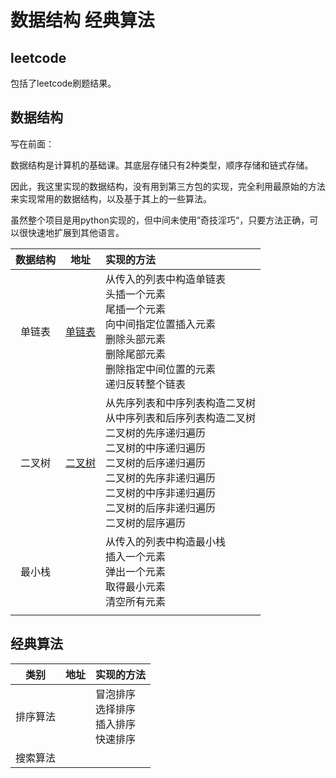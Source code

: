 # 数据结构 经典算法

## leetcode

包括了leetcode刷题结果。

## 数据结构

写在前面：

数据结构是计算机的基础课。其底层存储只有2种类型，顺序存储和链式存储。

因此，我这里实现的数据结构，没有用到第三方包的实现，完全利用最原始的方法来实现常用的数据结构，以及基于其上的一些算法。

虽然整个项目是用python实现的，但中间未使用”奇技淫巧“，只要方法正确，可以很快速地扩展到其他语言。

| 数据结构 |                             地址                             | 实现的方法                                                   |
| :------: | :----------------------------------------------------------: | :----------------------------------------------------------- |
|  单链表  | [单链表](https://github.com/z-waterking/ClassicAlgorighthms/blob/main/%E6%95%B0%E6%8D%AE%E7%BB%93%E6%9E%84/%E9%93%BE%E8%A1%A8/SingleLinkedList.py) | 从传入的列表中构造单链表<br />头插一个元素<br />尾插一个元素<br />向中间指定位置插入元素<br />删除头部元素<br />删除尾部元素<br />删除指定中间位置的元素<br />递归反转整个链表 |
|  二叉树  | [二叉树](https://github.com/z-waterking/ClassicAlgorighthms/blob/main/%E6%95%B0%E6%8D%AE%E7%BB%93%E6%9E%84/%E6%A0%91/BinaryTree.py) | 从先序列表和中序列表构造二叉树<br />从中序列表和后序列表构造二叉树<br />二叉树的先序递归遍历<br />二叉树的中序递归遍历<br />二叉树的后序递归遍历<br />二叉树的先序非递归遍历<br />二叉树的中序非递归遍历<br />二叉树的后序非递归遍历<br />二叉树的层序遍历<br /> |
|  最小栈  |                                                              | 从传入的列表中构造最小栈<br />插入一个元素<br />弹出一个元素<br />取得最小元素<br />清空所有元素 |
|          |                                                              |                                                              |

## 经典算法

|   类别   | 地址 | 实现的方法                                               |
| :------: | :--: | :------------------------------------------------------- |
| 排序算法 |      | 冒泡排序<br />选择排序<br />插入排序<br />快速排序<br /> |
| 搜索算法 |      |                                                          |